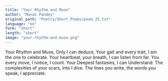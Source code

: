 ```yaml
---
title: "Your Rhythm and Muse"
author: "Manas Pandey"
original_path: "Poetry/Short_Poems/poem_25.txt"
language: "en"
form: "short"
length: "short"
image: "your-rhythm-and-muse.png"
---
```

Your Rhythm and Muse,
Only I can deduce,
Your gait and every trait,
I am the one to celebrate.
Your heartbeat, your breath,
I can listen from far.
You every move,
I notice, I count.
Your Deepest fantasies,
I can Understand.
The complexities of your scars,
into I dive.
The lines you write, the words you speak,
I appreciate.
